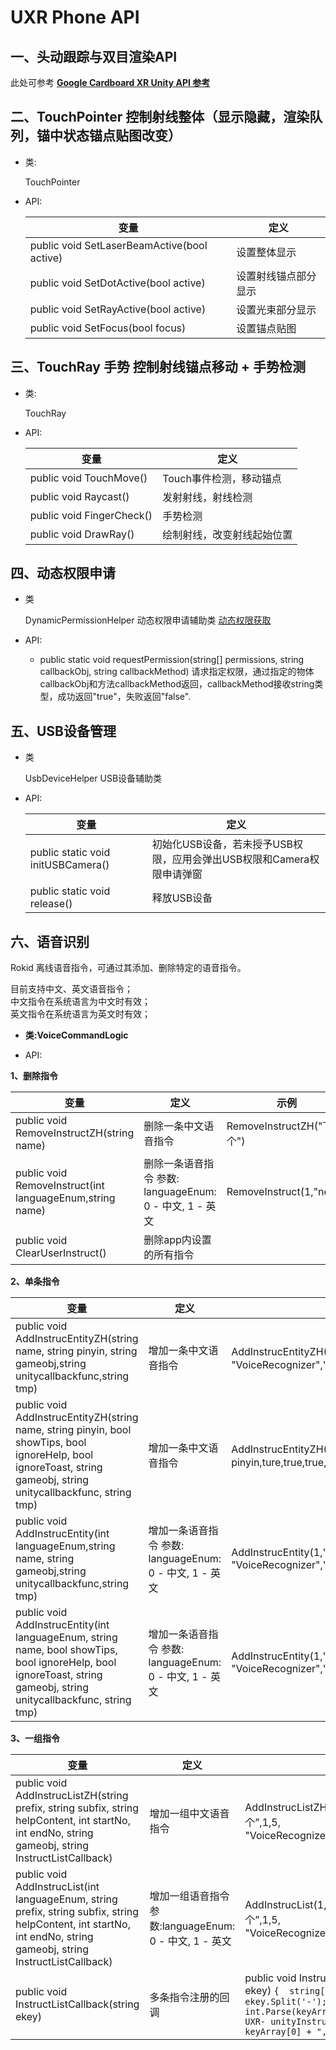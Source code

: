 # UXR Phone API

## 一、头动跟踪与双目渲染API
 此处可参考 [**Google Cardboard XR Unity API 参考**](https://developers.google.com/cardboard/reference/unity) 

## 二、TouchPointer 控制射线整体（显示隐藏，渲染队列，锚中状态锚点贴图改变）
 * 类:

    TouchPointer

* API:

    | 变量                                       |定义|
    --------------------------------------------|-----------------|
    |public void SetLaserBeamActive(bool active)|设置整体显示       |
    |public void SetDotActive(bool active)      |设置射线锚点部分显示 |
    |public void SetRayActive(bool active)      |设置光束部分显示    |
    |public void SetFocus(bool focus)           |设置锚点贴图       |
	
	
## 三、TouchRay 手势 控制射线锚点移动 + 手势检测
* 类:

    TouchRay

* API:

    | 变量                      |定义                   |
    ---------------------------|-----------------------|
    |public void TouchMove()   |Touch事件检测，移动锚点   |
    |public void Raycast()     |发射射线，射线检测        |
    |public void FingerCheck() |手势检测                |
    |public void DrawRay()     |绘制射线，改变射线起始位置 |
	
 
## 四、动态权限申请

* 类

  DynamicPermissionHelper 动态权限申请辅助类 [动态权限获取](./UXR_Developer_Manual.md)

* API:

  * public static void requestPermission(string[] permissions, string callbackObj, string callbackMethod) 请求指定权限，通过指定的物体callbackObj和方法callbackMethod返回，callbackMethod接收string类型，成功返回"true"，失败返回"false".

## 五、USB设备管理

* 类

  UsbDeviceHelper USB设备辅助类

* API:

     | 变量                              |定义           |
     -----------------------------------|---------------|
     |public static void initUSBCamera()|初始化USB设备，若未授予USB权限，应用会弹出USB权限和Camera权限申请弹窗|
     |public static void release()      |释放USB设备|
   

## 六、语音识别
Rokid 离线语音指令，可通过其添加、删除特定的语音指令。  

   目前支持中文、英文语音指令；  
      中文指令在系统语言为中文时有效；  
      英文指令在系统语言为英文时有效；

* **类:VoiceCommandLogic**

* API:
        
**1、删除指令**

变量                                                       |定义                                              |示例
----------------------------------------------------------|--------------------------------------------------|---
 public void RemoveInstructZH(string name)                |删除一条中文语音指令                                 |RemoveInstructZH("下一个")
 public void RemoveInstruct(int languageEnum,string name) |删除一条语音指令  参数: languageEnum: 0 - 中文, 1 - 英文 | RemoveInstruct(1,"next")
 public void ClearUserInstruct()                          |删除app内设置的所有指令                               |
   
**2、单条指令**

变量                                                       |定义                                              |示例
----------------------------------------------------------|--------------------------------------------------|---
public void AddInstrucEntityZH(string name, string pinyin, string gameobj,string unitycallbackfunc,string tmp) |增加一条中文语音指令 |AddInstrucEntityZH("下一个", pinyin, "VoiceRecognizer","unitydoNext","xyg")
public void AddInstrucEntityZH(string name, string pinyin, bool showTips, bool ignoreHelp, bool ignoreToast, string gameobj, string unitycallbackfunc, string tmp) |增加一条中文语音指令 |AddInstrucEntityZH("下一个", pinyin,ture,true,true,"VoiceRecognizer","unitydoNext","xyg")
public void AddInstrucEntity(int languageEnum,string name, string gameobj,string unitycallbackfunc,string tmp) |增加一条语音指令 参数: languageEnum: 0 - 中文, 1 - 英文 |AddInstrucEntity(1,"next", "VoiceRecognizer","unitydoNext","xyg")
public void AddInstrucEntity(int languageEnum, string name, bool showTips, bool ignoreHelp, bool ignoreToast, string gameobj, string unitycallbackfunc, string tmp)|增加一条语音指令  参数:  languageEnum: 0 - 中文, 1 - 英文 |AddInstrucEntity(1,"next",true,true,true, "VoiceRecognizer","unitydoNext","xyg")

**3、一组指令**

变量                                                       |定义                                              |示例
----------------------------------------------------------|--------------------------------------------------|---
public void AddInstrucListZH(string prefix, string subfix, string helpContent, int startNo, int endNo, string gameobj, string InstructListCallback)|增加一组中文语音指令|AddInstrucListZH("打开第", "个", “打开第x个”,1,5, "VoiceRecognizer","InstructListCallback")
public void AddInstrucList(int languageEnum, string prefix, string subfix, string helpContent, int startNo, int endNo, string gameobj, string InstructListCallback) |增加一组语音指令  参数:languageEnum: 0 - 中文, 1 - 英文|AddInstrucList(1,"打开第", "个", “打开第x个”,1,5, "VoiceRecognizer","InstructListCallback") 
public void InstructListCallback(string ekey)|多条指令注册的回调|public void InstructListCallback(string ekey)   `{  string[] keyArray = ekey.Split('-');  int index = int.Parse(keyArray[1]);  Debug.Log("-UXR- unityInstructListFun: " + keyArray[0] + ", index:" + index);   }`



    
